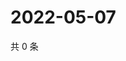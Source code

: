 # 2022-05-07

共 0 条

<!-- BEGIN WEIBO -->
<!-- 最后更新时间 Sat May 07 2022 14:02:34 GMT+0800 (China Standard Time) -->

<!-- END WEIBO -->
